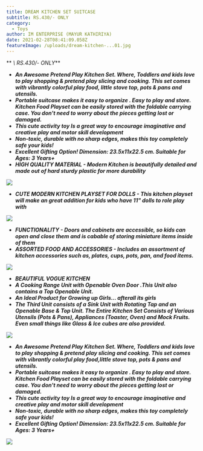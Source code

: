 ```yaml
---
title: DREAM KITCHEN SET SUITCASE
subtitle: RS.430/- ONLY
category:
  - Toys
author: IM ENTERPRISE (MAYUR KATHIRIYA)
date: 2021-02-28T08:41:09.058Z
featureImage: /uploads/dream-kitchen-...01.jpg
---
```



 ** *\    RS.430/- ONLY***





* ***An Awesome Pretend Play Kitchen Set. Where, Toddlers and kids love to play shopping & pretend play slicing and cooking. This set comes with vibrantly colorful play food, little stove top, pots & pans and utensils.***
* ***Portable suitcase makes it easy to organize . Easy to play and store. Kitchen Food Playset can be easily stored with the foldable carrying case. You don't need to worry about the pieces getting lost or damaged.***
* ***This cute activity toy Is a great way to encourage imaginative and creative play and motor skill development***
* ***Non-toxic, durable with no sharp edges, makes this toy completely safe your kids!***
* ***Excellent Gifting Option! Dimension: 23.5x11x22.5 cm. Suitable for Ages: 3 Years+***
* ***HIGH QUALITY MATERIAL - Modern Kitchen is beautifully detailed and made out of hard sturdy plastic for more durability***

![](/uploads/dream-kitchen-...01.jpg)

* ***CUTE MODERN KITCHEN PLAYSET FOR DOLLS - This kitchen playset will make an great addition for kids who have 11" dolls to role play with***

![](/uploads/dream-kitchen-...02.jpg)

* ***FUNCTIONALITY - Doors and cabinets are accessible, so kids can open and close them and is cabable of storing miniature items inside of them***
* ***ASSORTED FOOD AND ACCESSORIES - Includes an assortment of kitchen accessories such as, plates, cups, pots, pan, and food items.***

![](/uploads/dream-kitchen-...03.jpg)

* ***BEAUTIFUL VOGUE KITCHEN***
* ***A Cooking Range Unit with Openable Oven Door .This Unit also contains a Top Openable Unit.***
* ***An Ideal Product for Growing up Girls... afterall its girls***
* ***The Third Unit consists of a Sink Unit with Rotating Tap and an Openable Base & Top Unit. The Entire Kitchen Set Consists of Various Utensils (Pots & Pans), Appliances (Toaster, Oven) and Mock Fruits. Even small things like Glass & Ice cubes are also provided.***

![](/uploads/dream-kitchen-...04.jpg)

* ***An Awesome Pretend Play Kitchen Set. Where, Toddlers and kids love to play shopping & pretend play slicing and cooking. This set comes with vibrantly colorful play food,little stove top, pots & pans and utensils.***
* ***Portable suitcase makes it easy to organize . Easy to play and store. Kitchen Food Playset can be easily stored with the foldable carrying case. You don't need to worry about the pieces getting lost or damaged.***
* ***This cute activity toy Is a great way to encourage imaginative and creative play and motor skill development***
* ***Non-toxic, durable with no sharp edges, makes this toy completely safe your kids!***
* ***Excellent Gifting Option! Dimension: 23.5x11x22.5 cm. Suitable for Ages: 3 Years+***

![](/uploads/dream-kitchen-...05.jpg)